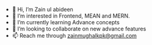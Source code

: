 - 👋 Hi, I’m Zain ul abideen
- 👀 I’m interested in Frontend, MEAN and MERN.
- 🌱 I’m currently learning Advance concepts
- 💞️ I’m looking to collaborate on new advance features
- 📫 Reach me through zainmughalkpk@gmail.com

<!---
zainmughal55/zainmughal55 is a ✨ special ✨ repository because its `README.md` (this file) appears on your GitHub profile.
You can click the Preview link to take a look at your changes.
--->
